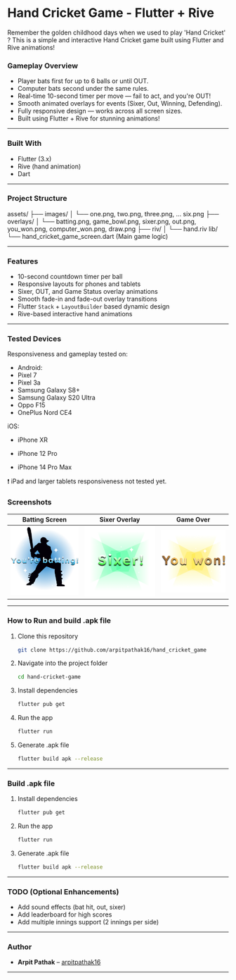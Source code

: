 # Hand Cricket Game - Flutter + Rive

Remember the golden childhood days when we used to play 'Hand Cricket' ?
This is a simple and interactive Hand Cricket game built using Flutter and Rive animations!

### Gameplay Overview

- Player bats first for up to 6 balls or until OUT.
- Computer bats second under the same rules.
- Real-time 10-second timer per move — fail to act, and you're OUT!
- Smooth animated overlays for events (Sixer, Out, Winning, Defending).
- Fully responsive design — works across all screen sizes.
- Built using Flutter + Rive for stunning animations!

---

### Built With

- Flutter (3.x)
- Rive (hand animation)
- Dart

---

### Project Structure

assets/ ├── images/ │ └── one.png, two.png, three.png, ... six.png ├── overlays/ │ └── batting.png, game_bowl.png, sixer.png, out.png, you_won.png, computer_won.png, draw.png ├── riv/ │ └── hand.riv lib/ └── hand_cricket_game_screen.dart (Main game logic)

---

### Features

- 10-second countdown timer per ball
- Responsive layouts for phones and tablets
- Sixer, OUT, and Game Status overlay animations
- Smooth fade-in and fade-out overlay transitions
- Flutter `Stack` + `LayoutBuilder` based dynamic design
- Rive-based interactive hand animations

---

### Tested Devices

Responsiveness and gameplay tested on:

- Android:
- Pixel 7
- Pixel 3a
- Samsung Galaxy S8+
- Samsung Galaxy S20 Ultra
- Oppo F15
- OnePlus Nord CE4

iOS:

- iPhone XR

- iPhone 12 Pro

- iPhone 14 Pro Max

❗ iPad and larger tablets responsiveness not tested yet.

### Screenshots

|             Batting Screen              |            Sixer Overlay            |                 Game Over                 |
| :-------------------------------------: | :---------------------------------: | :---------------------------------------: |
| ![Batting](assets/overlays/batting.png) | ![Sixer](assets/overlays/sixer.png) | ![Game Over](assets/overlays/you_won.png) |

---

### How to Run and build .apk file

1. Clone this repository
   ```bash
   git clone https://github.com/arpitpathak16/hand_cricket_game
   ```
2. Navigate into the project folder
   ```bash
   cd hand-cricket-game
   ```
3. Install dependencies
   ```bash
   flutter pub get
   ```
4. Run the app
   ```bash
   flutter run
   ```
5. Generate .apk file
   ```bash
   flutter build apk --release
   ```

---

### Build .apk file

1. Install dependencies
   ```bash
   flutter pub get
   ```
2. Run the app
   ```bash
   flutter run
   ```
3. Generate .apk file
   ```bash
   flutter build apk --release
   ```

---

### TODO (Optional Enhancements)

- Add sound effects (bat hit, out, sixer)
- Add leaderboard for high scores
- Add multiple innings support (2 innings per side)

---

### Author

- **Arpit Pathak** – [arpitpathak16](https://github.com/arpitpathak16)

---
